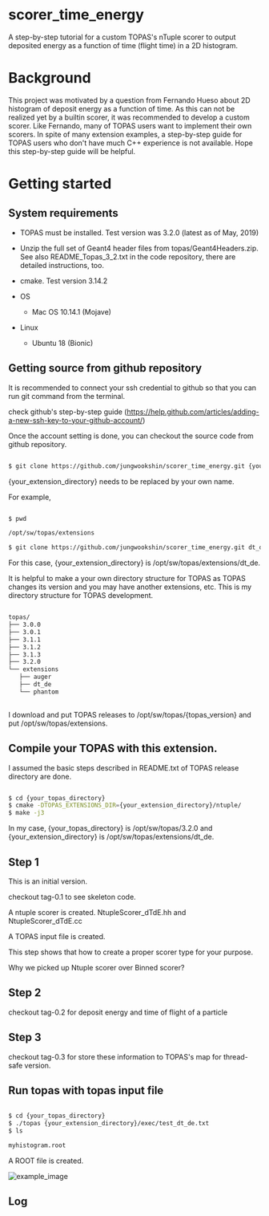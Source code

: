 # scorer_time_energy

A step-by-step tutorial for a custom TOPAS's nTuple scorer to output deposited energy as a function of time (flight time) in a 2D histogram.

# Background

This project was motivated by a question from Fernando Hueso about 2D histogram of deposit energy as a function of time. As this can not be realized yet by a builtin scorer, it was recommended to develop a custom scorer. Like Fernando, many of TOPAS users want to implement their own scorers. In spite of many extension examples, a step-by-step guide for TOPAS users who don't have much C++ experience is not available. Hope this step-by-step guide will be helpful. 


# Getting started

## System requirements

- TOPAS must be installed. Test version was 3.2.0 (latest as of May, 2019)

- Unzip the full set of Geant4 header files from topas/Geant4Headers.zip. See also README_Topas_3_2.txt in the code repository, there are detailed instructions, too.

- cmake. Test version 3.14.2

- OS
  - Mac OS 10.14.1 (Mojave)
  
- Linux
  - Ubuntu 18 (Bionic)

## Getting source from github repository

It is recommended to connect your ssh credential to github so that you can run git command from the terminal.

check github's step-by-step guide (https://help.github.com/articles/adding-a-new-ssh-key-to-your-github-account/)

Once the account setting is done, you can checkout the source code from github repository.

```bash

$ git clone https://github.com/jungwookshin/scorer_time_energy.git {your_extension_directory}

```

{your_extension_directory} needs to be replaced by your own name. 

For example, 

```bash

$ pwd

/opt/sw/topas/extensions

$ git clone https://github.com/jungwookshin/scorer_time_energy.git dt_de

```

For this case, {your_extension_directory} is /opt/sw/topas/extensions/dt_de. 


It is helpful to make a your own directory structure for TOPAS as TOPAS changes its version and you may have another extensions, etc. This is my directory structure for TOPAS development. 

```bash

topas/
├── 3.0.0
├── 3.0.1
├── 3.1.1
├── 3.1.2
├── 3.1.3
├── 3.2.0
└── extensions
   ├── auger
   ├── dt_de
   └── phantom
   
```

I download and put TOPAS releases to /opt/sw/topas/{topas_version} and put /opt/sw/topas/extensions.

## Compile your TOPAS with this extension.

I assumed the basic steps described in README.txt of TOPAS release directory are done.

```bash

$ cd {your_topas_directory}
$ cmake -DTOPAS_EXTENSIONS_DIR={your_extension_directory}/ntuple/
$ make -j3

```

In my case, {your_topas_directory} is /opt/sw/topas/3.2.0 and {your_extension_directory} is /opt/sw/topas/extensions/dt_de.


## Step 1

This is an initial version.

checkout tag-0.1 to see skeleton code.

A ntuple scorer is created. NtupleScorer_dTdE.hh and NtupleScorer_dTdE.cc 

A TOPAS input file is created.

This step shows that how to create a proper scorer type for your purpose.

Why we picked up Ntuple scorer over Binned scorer? 


## Step 2

checkout tag-0.2 for deposit energy and time of flight of a particle


## Step 3

checkout tag-0.3 for store these information to TOPAS's map for thread-safe version.



## Run topas with topas input file

```bash

$ cd {your_topas_directory}
$ ./topas {your_extension_directory}/exec/test_dt_de.txt
$ ls 

myhistogram.root

```

A ROOT file is created.


![example_image](doc/figure/test_my_ntuple2.png)

## Log

